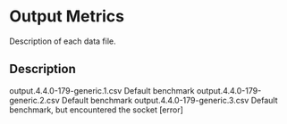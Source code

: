 # Output Metrics

Description of each data file.

## Description

output.4.4.0-179-generic.1.csv
    Default benchmark
output.4.4.0-179-generic.2.csv
    Default benchmark
output.4.4.0-179-generic.3.csv
    Default benchmark, but encountered the socket [error]

